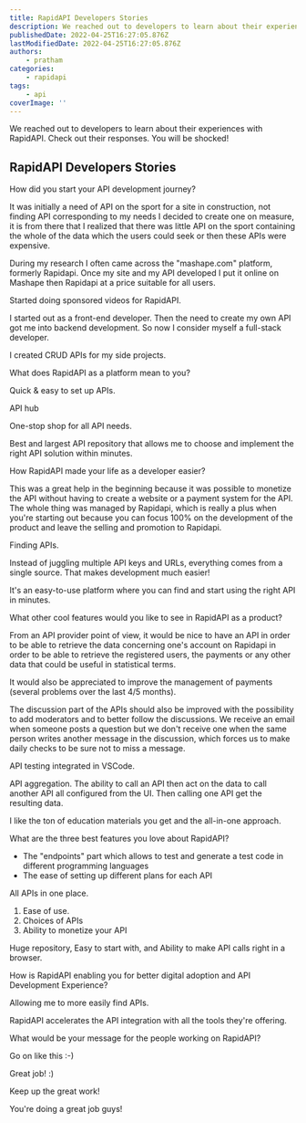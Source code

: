```yaml
---
title: RapidAPI Developers Stories
description: We reached out to developers to learn about their experiences with RapidAPI.
publishedDate: 2022-04-25T16:27:05.876Z
lastModifiedDate: 2022-04-25T16:27:05.876Z
authors:
    - pratham
categories:
    - rapidapi
tags:
    - api
coverImage: ''
---
```


<Lead>

We reached out to developers to learn about their experiences with RapidAPI. Check out their responses. You will be shocked! 

</Lead>

## RapidAPI Developers Stories

<Tweet>

How did you start your API development journey?

</Tweet>

<Jeremy>

It was initially a need of API on the sport for a site in construction, not finding API corresponding to my needs I decided to create one on measure, it is from there that I realized that there was little API on the sport containing the whole of the data which the users could seek or then these APIs were expensive.

During my research I often came across the "mashape.com" platform, formerly Rapidapi. Once my site and my API developed I put it online on Mashape then Rapidapi at a price suitable for all users.

</Jeremy>

<JavaScriptMastery>

Started doing sponsored videos for RapidAPI.

</JavaScriptMastery>

<CodeStackr>

I started out as a front-end developer. Then the need to create my own API got me into backend development. So now I consider myself a full-stack developer.

</CodeStackr>

<Csaba>

I created CRUD APIs for my side projects.

</Csaba>

<Tweet>

What does RapidAPI as a platform mean to you?

</Tweet>

<Jeremy>

Quick & easy to set up APIs.

</Jeremy>

<JavaScriptMastery>

API hub

</JavaScriptMastery>

<CodeStackr>

One-stop shop for all API needs.

</CodeStackr>

<Csaba>

Best and largest API repository that allows me to choose and implement the right API solution within minutes.

</Csaba>

<Tweet>

How RapidAPI made your life as a developer easier?

</Tweet>

<Jeremy>

This was a great help in the beginning because it was possible to monetize the API without having to create a website or a payment system for the API. The whole thing was managed by Rapidapi, which is really a plus when you're starting out because you can focus 100% on the development of the product and leave the selling and promotion to Rapidapi.

</Jeremy>

<JavaScriptMastery>

Finding APIs.

</JavaScriptMastery>

<CodeStackr>

Instead of juggling multiple API keys and URLs, everything comes from a single source. That makes development much easier!

</CodeStackr>

<Csaba>

It's an easy-to-use platform where you can find and start using the right API in minutes.

</Csaba>

<Tweet>

What other cool features would you like to see in RapidAPI as a product?

</Tweet>

<Jeremy>

From an API provider point of view, it would be nice to have an API in order to be able to retrieve the data concerning one's account on Rapidapi in order to be able to retrieve the registered users, the payments or any other data that could be useful in statistical terms.

It would also be appreciated to improve the management of payments (several problems over the last 4/5 months).

The discussion part of the APIs should also be improved with the possibility to add moderators and to better follow the discussions. We receive an email when someone posts a question but we don't receive one when the same person writes another message in the discussion, which forces us to make daily checks to be sure not to miss a message.

</Jeremy>

<JavaScriptMastery>

API testing integrated in VSCode.

</JavaScriptMastery>

<CodeStackr>

API aggregation. The ability to call an API then act on the data to call another API all configured from the UI. Then calling one API get the resulting data.

</CodeStackr>

<Csaba>

I like the ton of education materials you get and the all-in-one approach.

<Csaba>

<Tweet>

What are the three best features you love about RapidAPI?

</Tweet>

<Jeremy>

- The "endpoints" part which allows to test and generate a test code in different programming languages
- The ease of setting up different plans for each API

</Jeremy>

<JavaScriptMastery>

All APIs in one place.

</JavaScriptMastery>

<CodeStackr>

1. Ease of use.
2. Choices of APIs
3. Ability to monetize your API

</CodeStackr>

<Csaba>

Huge repository, Easy to start with, and Ability to make API calls right in a browser.

</Csaba>

<Tweet>

How is RapidAPI enabling you for better digital adoption and API Development Experience?

</Tweet>

<JavaScriptMastery>

Allowing me to more easily find APIs.

</JavaScriptMastery>

<Csaba>

RapidAPI accelerates the API integration with all the tools they're offering.

</Csaba>

<Tweet>

What would be your message for the people working on RapidAPI?

</Tweet>

<Jeremy>

Go on like this :-)

</Jeremy>

<JavaScriptMastery>

Great job! :)

</JavaScriptMastery>

<CodeStackr>

Keep up the great work!

</CodeStackr>

<Csaba>

You're doing a great job guys!

</Csaba>
